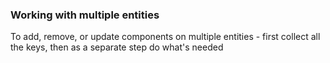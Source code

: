 ### Working with multiple entities

To add, remove, or update components on multiple entities - first collect all the keys, then as a separate step do what's needed